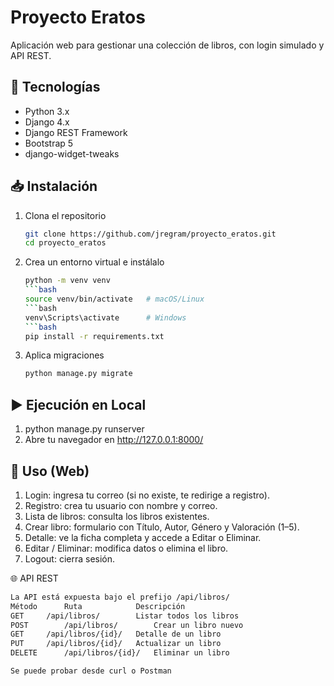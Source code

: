 # Proyecto Eratos

Aplicación web para gestionar una colección de libros, con login simulado y API REST.

## 🚀 Tecnologías

- Python 3.x  
- Django 4.x  
- Django REST Framework  
- Bootstrap 5  
- django-widget-tweaks  

## 📥 Instalación

1. Clona el repositorio  
   ```bash
   git clone https://github.com/jregram/proyecto_eratos.git
   cd proyecto_eratos

2. Crea un entorno virtual e instálalo
   ```bash  
   python -m venv venv
   ```bash
   source venv/bin/activate   # macOS/Linux
   ```bash
   venv\Scripts\activate      # Windows
   ```bash
   pip install -r requirements.txt
   
3. Aplica migraciones
   ```bash
   python manage.py migrate

## ▶️ Ejecución en Local

1. python manage.py runserver
2. Abre tu navegador en http://127.0.0.1:8000/

## 📝 Uso (Web)

1. Login: ingresa tu correo (si no existe, te redirige a registro).
2. Registro: crea tu usuario con nombre y correo.
3. Lista de libros: consulta los libros existentes.
4. Crear libro: formulario con Título, Autor, Género y Valoración (1–5).
5. Detalle: ve la ficha completa y accede a Editar o Eliminar.
6. Editar / Eliminar: modifica datos o elimina el libro.
7. Logout: cierra sesión.

🌐 API REST

  ```bash
La API está expuesta bajo el prefijo /api/libros/
Método		Ruta			Descripción
GET		/api/libros/		Listar todos los libros
POST		/api/libros/		Crear un libro nuevo
GET		/api/libros/{id}/	Detalle de un libro
PUT		/api/libros/{id}/	Actualizar un libro
DELETE		/api/libros/{id}/	Eliminar un libro

Se puede probar desde curl o Postman


